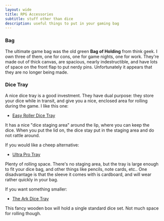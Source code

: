 ```yaml
---
layout: wide
title: RPG Accessories
subtitle: stuff other than dice
description: useful things to put in your gaming bag
---
```


### Bag

The ultimate game bag was the old green **Bag of Holding** from think geek. I own three of them, one for cons, one for game nights, one for work. They're made out of thick canvas, are spacious, nearly indestructible, and have lots of space on the front flap to put nerdy pins. Unfortunately it appears that they are no longer being made.

### Dice Tray

A nice dice tray is a good investment. They have dual purpose: they store your dice while in transit, and give you a nice, enclosed area for rolling during the game. I like this one:

- [Easy Roller Dice Tray](https://easyrollerdice.com/products/celtic-knot-dragon-dice-tray-with-dice-staging-area-and-lid?variant=885044609044)

It has a nice "dice staging area" around the lip, where you can keep the dice. When you put the lid on, the dice stay put in the staging area and do not rattle around.

If you would like a cheep alternative:

- [Ultra Pro Tray](https://amzn.to/2XxlslC)

Plenty of rolling space. There's no staging area, but the tray is large enough to fit your dice bag, and other things like pencils, note cards, etc.. One disadvantage is that the sleeve it comes with is cardboard, and will wear rather quickly in your bag.

If you want something smaller:

- [The Ark Dice Tray](https://amzn.to/2J3VbT4)

This fancy wooden box will hold a single standard dice set. Not much space for rolling though.
